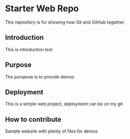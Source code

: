 # Starter Web Repo

This repository is for showing how Git and GitHub together.

## Introduction
This is introduction text

## Purpose
The purspose is to provide demos

## Deployment
This is a simple web project, deployment can be on my git

## How to contribute
Sample website with plenty of files for demos